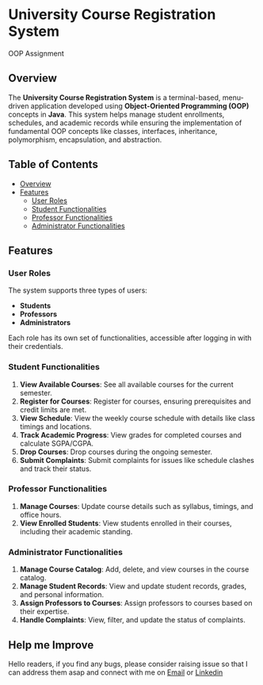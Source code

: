 # University Course Registration System
OOP Assignment
## Overview
The **University Course Registration System** is a terminal-based, menu-driven application developed using **Object-Oriented Programming (OOP)** concepts in **Java**. This system helps manage student enrollments, schedules, and academic records while ensuring the implementation of fundamental OOP concepts like classes, interfaces, inheritance, polymorphism, encapsulation, and abstraction.

## Table of Contents
- [Overview](#overview)
- [Features](#features)
  - [User Roles](#user-roles)
  - [Student Functionalities](#student-functionalities)
  - [Professor Functionalities](#professor-functionalities)
  - [Administrator Functionalities](#administrator-functionalities)

## Features

### User Roles
The system supports three types of users:
- **Students**
- **Professors**
- **Administrators**

Each role has its own set of functionalities, accessible after logging in with their credentials.

### Student Functionalities
1. **View Available Courses**: See all available courses for the current semester.
2. **Register for Courses**: Register for courses, ensuring prerequisites and credit limits are met.
3. **View Schedule**: View the weekly course schedule with details like class timings and locations.
4. **Track Academic Progress**: View grades for completed courses and calculate SGPA/CGPA.
5. **Drop Courses**: Drop courses during the ongoing semester.
6. **Submit Complaints**: Submit complaints for issues like schedule clashes and track their status.

### Professor Functionalities
1. **Manage Courses**: Update course details such as syllabus, timings, and office hours.
2. **View Enrolled Students**: View students enrolled in their courses, including their academic standing.

### Administrator Functionalities
1. **Manage Course Catalog**: Add, delete, and view courses in the course catalog.
2. **Manage Student Records**: View and update student records, grades, and personal information.
3. **Assign Professors to Courses**: Assign professors to courses based on their expertise.
4. **Handle Complaints**: View, filter, and update the status of complaints.

## Help me Improve
<p> Hello readers, if you find any bugs, please consider raising issue so that I can address them asap and connect with me on
<a href="mailto:kanhaiyaac24@gmail.com">Email</a> or
<a href="https://www.linkedin.com/in/kanhaiya-chhaparwal/">Linkedin</a>
